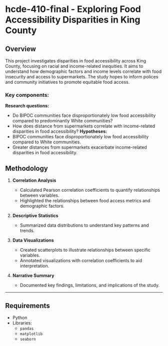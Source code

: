 # hcde-410-final - Exploring Food Accessibility Disparities in King County 
## Overview 
This project investigates disparities in food accessibility across King County, focusing on racial and income-related inequities. It aims to understand how demographic factors and income levels correlate with food insecurity and access to supermarkets. The study hopes to inform polices and community initiatives to promote equitable food access. 
### Key components:
**Research questions:**
- Do BIPOC communities face disproportionately low food accessibility compared to predominantly White communities?
- How does distance from supermarkets correlate with income-related disparities in food accessibility?
**Hypotheses:**
- BIPOC communities face disproportionately low food accessibility compared to White communities.
- Greater distances from supermarkets exacerbate income-related disparities in food accessibility.

## Methodology
1. **Correlation Analysis**  
   - Calculated Pearson correlation coefficients to quantify relationships between variables.
   - Highlighted the relationships between food access metrics and demographic factors.

2. **Descriptive Statistics**  
   - Summarized data distributions to understand key patterns and trends.

3. **Data Visualizations**  
   - Created scatterplots to illustrate relationships between specific variables.
   - Annotated visualizations with correlation coefficients to aid interpretation.

4. **Narrative Summary**  
   - Documented key findings, limitations, and implications of the study.

---

## Requirements
- Python
- Libraries:
  - `pandas`
  - `matplotlib`
  - `seaborn`

